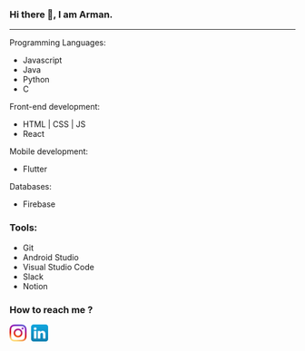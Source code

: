 ### Hi there 👋, I am Arman.
<hr />

Programming Languages:
- Javascript
- Java
- Python
- C

Front-end development:

- HTML | CSS | JS
- React 

 Mobile development:

- Flutter

Databases:

-  Firebase 

### Tools:
- Git
- Android Studio
- Visual Studio Code
- Slack
- Notion

### How to reach me ?

[<img src="./icons/ig_icon.png" width="30" height="30">](https://www.instagram.com/arman.shakeel/)&nbsp;
[<img src="./icons/linkedin_icon.png" width="30" height="30">](https://www.linkedin.com/in/arman-shakeel-bbb130203/)
